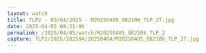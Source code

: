 ```yaml
---
layout: watch
title: TLP2 - 05/04/2025 - M20250405_082106_TLP_2T.jpg
date: 2025-04-05 08:21:06
permalink: /2025/04/05/watch/M20250405_082106_TLP_2
capture: TLP2/2025/202504/20250404/M20250405_082106_TLP_2T.jpg
---
```

